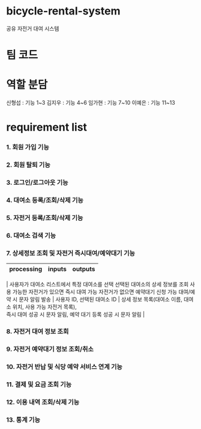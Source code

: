 # bicycle-rental-system

공유 자전거 대여 시스템

# 팀 코드

# 역할 분담

신형섭 : 기능 1~3
김지우 : 기능 4~6
임가현 : 기능 7~10
이예은 : 기능 11~13

# requirement list

### 1. 회원 가입 기능

### 2. 회원 탈퇴 기능

### 3. 로그인/로그아웃 기능

### 4. 대여소 등록/조회/삭제 기능

### 5. 자전거 등록/조회/삭제 기능

### 6. 대여소 검색 기능

### 7. 상세정보 조회 및 자전거 즉시대여/예약대기 기능

| processing | inputs | outputs |
| :--------- | :----- | :------ |

| 사용자가 대여소 리스트에서 특정 대여소를 선택
선택된 대여소의 상세 정보를 조회
사용 가능한 자전거가 있으면 즉시 대여 가능
자전거가 없으면 예약대기 신청 가능
대여/예약 시 문자 알림 발송 | 사용자 ID,
선택된 대여소 ID | 상세 정보 목록(대여소 이름, 대여소 위치, 사용 가능 자전거 목록),  
즉시 대여 성공 시 문자 알림,
예약 대기 등록 성공 시 문자 알림 |

### 8. 자전거 대여 정보 조회

### 9. 자전거 예약대기 정보 조회/취소

### 10. 자전거 반납 및 식당 예약 서비스 연계 기능

### 11. 결제 및 요금 조회 기능

### 12. 이용 내역 조회/삭제 기능

### 13. 통계 기능
